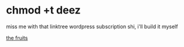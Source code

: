 # chmod +t deez

miss me with that linktree wordpress subscription shi, i'll build it myself

[the fruits](https://stickybit.fyi)

